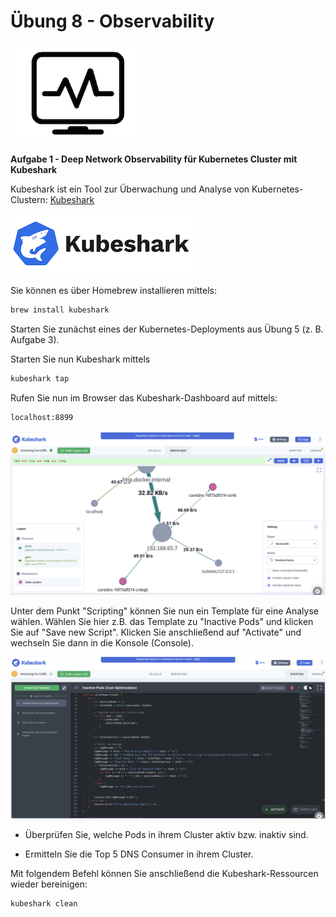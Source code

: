 # Übung 8 - Observability

![observability.jpg](observability.jpg) 

**Aufgabe 1 - Deep Network Observability für Kubernetes Cluster mit Kubeshark**

Kubeshark ist ein Tool zur Überwachung und Analyse von Kubernetes-Clustern: [Kubeshark](https://www.kubeshark.co/)  

![kubeshark.png](kubeshark.png)

Sie können es über Homebrew installieren mittels:

   ```bash
brew install kubeshark
   ```
Starten Sie zunächst eines der Kubernetes-Deployments aus Übung 5 (z. B. Aufgabe 3).  

Starten Sie nun Kubeshark mittels

   ```bash
kubeshark tap
   ```

Rufen Sie nun im Browser das Kubeshark-Dashboard auf mittels:

   ```bash
localhost:8899
   ```
![kubeshark1.png](kubeshark1.png)

Unter dem Punkt "Scripting" können Sie nun ein Template für eine Analyse wählen. Wählen Sie hier z.B. das Template zu "Inactive Pods" und klicken Sie auf "Save new Script". Klicken Sie anschließend auf "Activate" und wechseln Sie dann in die Konsole (Console).  

![kubeshark2.png](kubeshark2.png)

- Überprüfen Sie, welche Pods in ihrem Cluster aktiv bzw. inaktiv sind.   

- Ermitteln Sie die Top 5 DNS Consumer in ihrem Cluster.

Mit folgendem Befehl können Sie anschließend die Kubeshark-Ressourcen wieder bereinigen:

   ```bash
kubeshark clean
   ```

